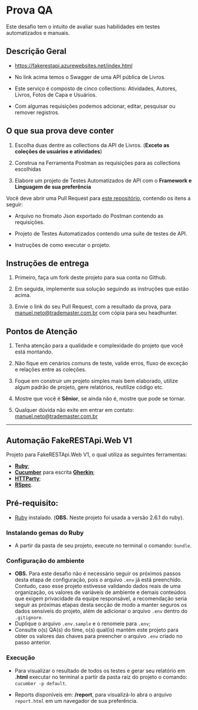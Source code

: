 # Prova QA

Este desafio tem o intuito de avaliar suas habilidades em testes automatizados e manuais.

## Descrição Geral

- https://fakerestapi.azurewebsites.net/index.html

- No link acima temos o Swagger de uma API pública de Livros.

- Este serviço é composto de cinco collections: Atividades, Autores, Livros, Fotos de Capa e Usuários.

- Com algumas requisições podemos adcionar, editar, pesquisar ou remover registros.

## O que sua prova deve conter

1. Escolha duas dentre as collections da API de Livros. (**Exceto as coleções de usuários e atividades**)

2. Construa na Ferramenta Postman as requisições para as collections escolhidas

3. Elabore um projeto de Testes Automatizados de API com o **Framework e Linguagem de sua preferência**

Você deve abrir uma Pull Request para [este repositório](https://github.com/mbnetobr/prova-qa), contendo os itens a seguir:

- Arquivo no fromato Json exportado do Postman contendo as requisições.

- Projeto de Testes Automatizados contendo uma suíte de testes de API.

- Instruções de como executar o projeto.

## Instruções de entrega

1. Primeiro, faça um fork deste projeto para sua conta no Github.
 
2. Em seguida, implemente sua solução seguindo as instruções que estão acima.

3. Envie o link do seu Pull Request, com a resultado da prova, para manuel.neto@trademaster.com.br com cópia para seu headhunter.

## Pontos de Atenção

1. Tenha atenção para a qualidade e complexidade do projeto que você está montando.

2. Não fique em cenários comuns de teste, valide erros, fluxo de exceção e relações entre as coleções.

3. Foque em construir um projeto simples mais bem elaborado, utilize algum padrão de projeto, gere relatórios, reutilize código etc.

4. Mostre que você é **Sênior**, se ainda não é, mostre que pode se tornar.

5. Qualquer dúvida não exite em entrar em contato: manuel.neto@trademaster.com.br

---

## Automação FakeRESTApi.Web V1

  Projeto para FakeRESTApi.Web V1, o qual utiliza as seguintes ferramentas:

  - **[Ruby](https://www.ruby-lang.org/en/)**;
  - **[Cucumber](https://cucumber.io)** para escrita **[Gherkin](https://cucumber.io/docs/gherkin/reference/)**;
  - **[HTTParty](https://github.com/jnunemaker/httparty)**;
  - **[RSpec](https://github.com/rspec/rspec)**.

## Pré-requisito: 

  - [Ruby](https://www.digitalocean.com/community/tutorials/how-to-install-ruby-on-rails-with-rbenv-on-ubuntu-18-04-pt) instalado. (**OBS.** Neste projeto foi usada a versão 2.6.1 do ruby).

### Instalando gemas do Ruby

  - A partir da pasta de seu projeto, execute no terminal o comando: `bundle`.

### Configuração do ambiente

  - **OBS.** Para este desafio não é necessário seguir os próximos passos desta etapa de configuração, pois o arquivo `.env` já está preenchido. Contudo, caso esse projeto estivesse validando dados reais de uma organização, os valores de variáveis de ambiente e demais conteúdos que exigem privacidade da equipe responsável, a recomendação seria seguir as próximas etapas desta secção de modo a manter seguros os dados sensíveis do projeto, além de adicionar o arquivo `.env` dentro do `.gitignore`.
  - Duplique o arquivo `.env.sample` e o renomeie para `.env`;
  - Consulte o(s) QA(s) do time, o(s) qual(is) mantém este projeto para obter os valores das chaves para preencher o arquivo `.env` criado no passo anterior.

### Execução

  - Para visualizar o resultado de todos os testes e gerar seu relatório em **.html** executar no terminal a partir da pasta raiz do projeto o comando: `cucumber -p default`.

  - Reports disponíveis em: **/report**, para visualizá-lo abra o arquivo `report.html` em um navegador de sua preferência.